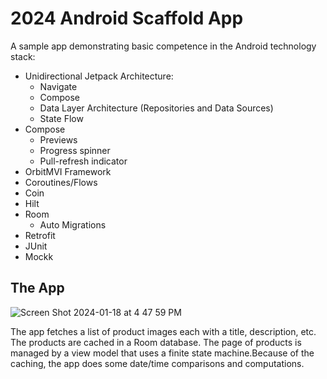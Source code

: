 # 2024 Android Scaffold App

A sample app demonstrating basic competence in the Android technology stack:

* Unidirectional Jetpack Architecture:
  - Navigate
  - Compose
  - Data Layer Architecture (Repositories and Data Sources)
  - State Flow
* Compose
  - Previews
  - Progress spinner
  - Pull-refresh indicator
* OrbitMVI Framework
* Coroutines/Flows
* Coin
* Hilt
* Room
  - Auto Migrations
* Retrofit
* JUnit
* Mockk

## The App

![Screen Shot 2024-01-18 at 4 47 59 PM](https://github.com/dgoldhirsch/android-2024/assets/101699/9b042461-c57a-401b-9fa8-72815c908e60)

The app fetches a list of product images each with a title, description, etc.  The products are cached in a Room database.  The page of products is managed by a view model that uses a finite state machine.Because of the caching, the app does some date/time comparisons and computations.
